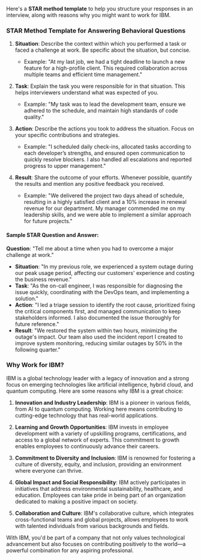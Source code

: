 Here's a **STAR method template** to help you structure your responses in an interview, along with reasons why you might want to work for IBM.

### STAR Method Template for Answering Behavioral Questions

1. **Situation**: Describe the context within which you performed a task or faced a challenge at work. Be specific about the situation, but concise.
   - Example: "At my last job, we had a tight deadline to launch a new feature for a high-profile client. This required collaboration across multiple teams and efficient time management."

2. **Task**: Explain the task you were responsible for in that situation. This helps interviewers understand what was expected of you.
   - Example: "My task was to lead the development team, ensure we adhered to the schedule, and maintain high standards of code quality."

3. **Action**: Describe the actions you took to address the situation. Focus on your specific contributions and strategies.
   - Example: "I scheduled daily check-ins, allocated tasks according to each developer’s strengths, and ensured open communication to quickly resolve blockers. I also handled all escalations and reported progress to upper management."

4. **Result**: Share the outcome of your efforts. Whenever possible, quantify the results and mention any positive feedback you received.
   - Example: "We delivered the project two days ahead of schedule, resulting in a highly satisfied client and a 10% increase in renewal revenue for our department. My manager commended me on my leadership skills, and we were able to implement a similar approach for future projects."

#### Sample STAR Question and Answer:

**Question**: "Tell me about a time when you had to overcome a major challenge at work."

- **Situation**: "In my previous role, we experienced a system outage during our peak usage period, affecting our customers' experience and costing the business revenue."
- **Task**: "As the on-call engineer, I was responsible for diagnosing the issue quickly, coordinating with the DevOps team, and implementing a solution."
- **Action**: "I led a triage session to identify the root cause, prioritized fixing the critical components first, and managed communication to keep stakeholders informed. I also documented the issue thoroughly for future reference."
- **Result**: "We restored the system within two hours, minimizing the outage's impact. Our team also used the incident report I created to improve system monitoring, reducing similar outages by 50% in the following quarter."

### Why Work for IBM?

IBM is a global technology leader with a legacy of innovation and a strong focus on emerging technologies like artificial intelligence, hybrid cloud, and quantum computing. Here are some reasons why IBM is a great choice:

1. **Innovation and Industry Leadership**: IBM is a pioneer in various fields, from AI to quantum computing. Working here means contributing to cutting-edge technology that has real-world applications.

2. **Learning and Growth Opportunities**: IBM invests in employee development with a variety of upskilling programs, certifications, and access to a global network of experts. This commitment to growth enables employees to continuously advance their careers.

3. **Commitment to Diversity and Inclusion**: IBM is renowned for fostering a culture of diversity, equity, and inclusion, providing an environment where everyone can thrive.

4. **Global Impact and Social Responsibility**: IBM actively participates in initiatives that address environmental sustainability, healthcare, and education. Employees can take pride in being part of an organization dedicated to making a positive impact on society.

5. **Collaboration and Culture**: IBM's collaborative culture, which integrates cross-functional teams and global projects, allows employees to work with talented individuals from various backgrounds and fields.

With IBM, you'd be part of a company that not only values technological advancement but also focuses on contributing positively to the world—a powerful combination for any aspiring professional.